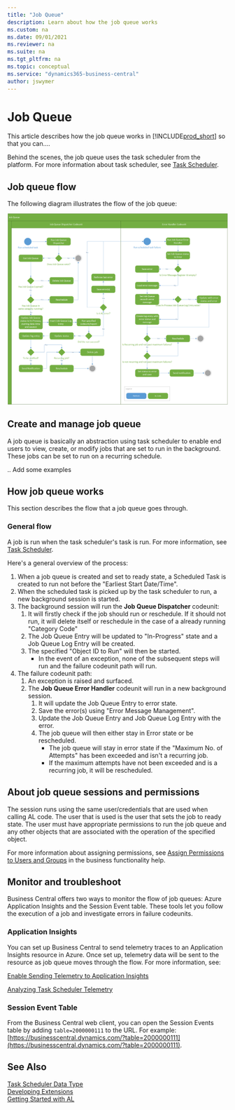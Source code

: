 ```yaml
---
title: "Job Queue"
description: Learn about how the job queue works
ms.custom: na
ms.date: 09/01/2021
ms.reviewer: na
ms.suite: na
ms.tgt_pltfrm: na
ms.topic: conceptual
ms.service: "dynamics365-business-central"
author: jswymer
---
```


# Job Queue
This article describes how the job queue works in [!INCLUDE[prod_short](includes/prod_short.md)] so that you can....

Behind the scenes, the job queue uses the task scheduler from the platform. For more information about task scheduler, see [Task Scheduler](devenv-task-scheduler.md).

## Job queue flow

The following diagram illustrates the flow of the job queue:

[ ![Shows the job queue activity flow.](media/job-queue-activity-flow.png) ](media/job-queue-activity-flow.png)

## Create and manage job queue

A job queue is basically an abstraction using task scheduler to enable end users to view, create, or modify jobs that are set to run in the background. These jobs can be set to run on a recurring schedule.

.. Add some examples

## How job queue works

This section describes the flow that a job queue goes through.

### General flow

A job is run when the task scheduler's task is run. For more information, see [Task Scheduler](devenv-task-scheduler.md).

Here's a general overview of the process:

1. When a job queue is created and set to ready state, a Scheduled Task is created to run not before the "Earliest Start Date/Time".
2. When the scheduled task is picked up by the task scheduler to run, a new background session is started.
3. The background session will run the **Job Queue Dispatcher** codeunit:
    1. It will firstly check if the job should run or reschedule.
        If it should not run, it will delete itself or reschedule in the case of a already running "Category Code"
    2. The Job Queue Entry will be updated to "In-Progress" state and a Job Queue Log Entry will be created.
    3. The specified "Object ID to Run" will then be started.
        - In the event of an exception, none of the subsequent steps will run and the failure codeunit path will run.
4. The failure codeunit path:
    1. An exception is raised and surfaced.
    2. The **Job Queue Error Handler** codeunit will run in a new background session.
        1. It will update the Job Queue Entry to error state.
        2. Save the error(s) using "Error Message Management".
        3. Update the Job Queue Entry and Job Queue Log Entry with the error.
        4. The job queue will then either stay in Error state or be rescheduled.
            - The job queue will stay in error state if the "Maximum No. of Attempts" has been exceeded and isn't a recurring job.
            - If the maximum attempts have not been exceeded and is a recurring job, it will be rescheduled.

## About job queue sessions and permissions

The session runs using the same user/credentials that are used when calling AL code. The user that is used is the user that sets the job to ready state. The user must have appropriate permissions to run the job queue and any other objects that are associated with the operation of the specified object.

For more information about assigning permissions, see [Assign Permissions to Users and Groups](/dynamics365/business-central/ui-define-granular-permissions) in the business functionality help.

## Monitor and troubleshoot

Business Central offers two ways to monitor the flow of job queues: Azure Application Insights and the Session Event table. These tools let you follow the execution of a job and investigate errors in failure codeunits.

### Application Insights

You can set up Business Central to send telemetry traces to an Application Insights resource in Azure. Once set up, telemetry data will be sent to the resource as job queue moves through the flow. For more information, see:

[Enable Sending Telemetry to Application Insights](../administration/telemetry-enable-application-insights.md) 

[Analyzing Task Scheduler Telemetry](../administration/telemetry-task-scheduler-trace.md)

### Session Event Table

From the Business Central web client, you can open the Session Events table by adding `table=2000000111` to the URL. For example: [https://businesscentral.dynamics.com/?table=2000000111](https://businesscentral.dynamics.com/?table=2000000111).

## See Also
[Task Scheduler Data Type](methods-auto/taskscheduler/taskscheduler-data-type.md)   
[Developing Extensions](devenv-dev-overview.md)  
[Getting Started with AL](devenv-get-started.md) 